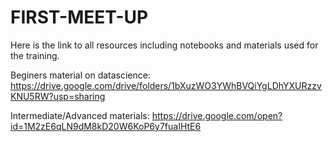 # FIRST-MEET-UP
Here is the link to all resources including notebooks and materials used for the training.


Beginers material on datascience: https://drive.google.com/drive/folders/1bXuzWO3YWhBVQiYgLDhYXURzzvKNU5RW?usp=sharing

Intermediate/Advanced materials: https://drive.google.com/open?id=1M2zE6qLN9dM8kD20W6KoP6y7fuaIHtE6
